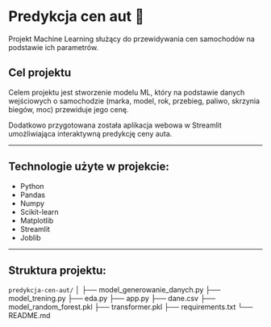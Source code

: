 # Predykcja cen aut 🚗

Projekt Machine Learning służący do przewidywania cen samochodów na podstawie ich parametrów.

## Cel projektu
Celem projektu jest stworzenie modelu ML, który na podstawie danych wejściowych o samochodzie (marka, model, rok, przebieg, paliwo, skrzynia biegów, moc) przewiduje jego cenę.

Dodatkowo przygotowana została aplikacja webowa w Streamlit umożliwiająca interaktywną predykcję ceny auta.

---

## Technologie użyte w projekcie:
- Python
- Pandas
- Numpy
- Scikit-learn
- Matplotlib
- Streamlit
- Joblib

---

## Struktura projektu:

`predykcja-cen-aut/` │ ├── model_generowanie_danych.py ├── model_trening.py ├── eda.py ├── app.py ├── dane.csv ├── model_random_forest.pkl ├── transformer.pkl ├── requirements.txt └── README.md

